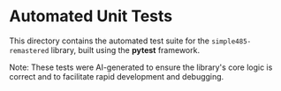 # Automated Unit Tests

This directory contains the automated test suite for the `simple485-remastered` library, built using the **pytest** framework.

Note: These tests were AI-generated to ensure the library's core logic is correct and to facilitate rapid development and debugging.
